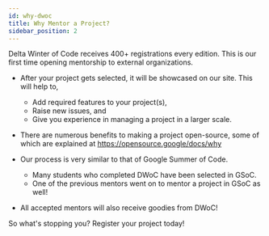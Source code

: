 ```yaml
---
id: why-dwoc
title: Why Mentor a Project?
sidebar_position: 2
--- 
```


Delta Winter of Code receives 400+ registrations every edition.
This is our first time opening mentorship to external organizations.

- After your project gets selected, it will be showcased on our site. This will help to,
   - Add required features to your project(s),
   - Raise new issues, and
   - Give you experience in managing a project in a larger scale.

- There are numerous benefits to making a project open-source, some of which are explained at https://opensource.google/docs/why

- Our process is very similar to that of Google Summer of Code.
    - Many students who completed DWoC have been selected in GSoC.
    - One of the previous mentors went on to mentor a project in GSoC as well!

- All accepted mentors will also receive goodies from DWoC!

So what's stopping you? Register your project today!